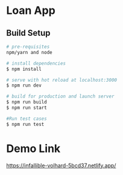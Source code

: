# Loan App

## Build Setup

```bash
# pre-requisites
npm/yarn and node

# install dependencies
$ npm install

# serve with hot reload at localhost:3000
$ npm run dev

# build for production and launch server
$ npm run build
$ npm run start

#Run test cases
$ npm run test
```
# Demo Link
https://infallible-volhard-5bcd37.netlify.app/
